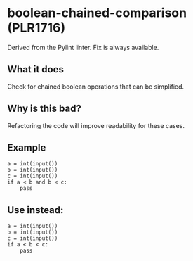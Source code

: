 # boolean-chained-comparison (PLR1716)
Derived from the Pylint linter.
Fix is always available.
## What it does
Check for chained boolean operations that can be simplified.
## Why is this bad?
Refactoring the code will improve readability for these cases.
## Example
```
a = int(input())
b = int(input())
c = int(input())
if a < b and b < c:
    pass
```
## Use instead:
```
a = int(input())
b = int(input())
c = int(input())
if a < b < c:
    pass
```